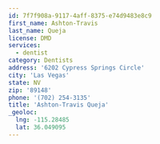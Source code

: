 ```yaml
---
id: 7f7f908a-9117-4aff-8375-e74d9483e8c9
first_name: Ashton-Travis
last_name: Queja
license: DMD
services:
  - dentist
category: Dentists
address: '6202 Cypress Springs Circle'
city: 'Las Vegas'
state: NV
zip: '89148'
phone: '(702) 254-3135'
title: 'Ashton-Travis Queja'
_geoloc:
  lng: -115.28485
  lat: 36.049095
---
```

